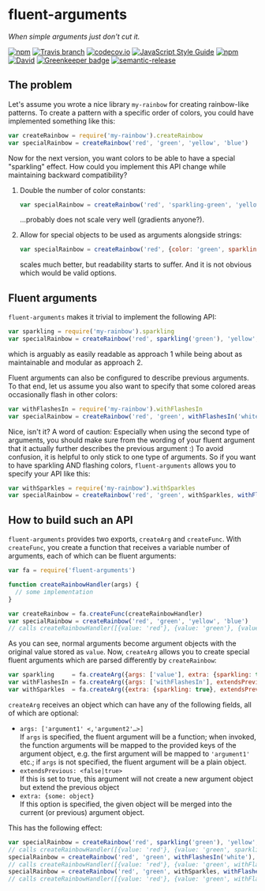 # fluent-arguments


*When simple arguments just don't cut it.*

[![npm](https://img.shields.io/npm/v/fluent-arguments.svg?maxAge=3600)](https://www.npmjs.com/package/fluent-arguments)
[![Travis branch](https://img.shields.io/travis/lukastaegert/fluent-arguments/master.svg?maxAge=3600)](https://travis-ci.org/lukastaegert/fluent-arguments)
[![codecov.io](https://img.shields.io/codecov/c/github/lukastaegert/fluent-arguments.svg?maxAge=3600)](http://codecov.io/github/lukastaegert/fluent-arguments)
[![JavaScript Style Guide](https://img.shields.io/badge/code%20style-standard-brightgreen.svg?maxAge=3600)](http://standardjs.com/)
[![npm](https://img.shields.io/npm/dm/fluent-arguments.svg?maxAge=3600)](https://www.npmjs.com/package/fluent-arguments)
[![David](https://img.shields.io/david/lukastaegert/fluent-arguments.svg?maxAge=3600)](https://david-dm.org/lukastaegert/fluent-arguments)
[![Greenkeeper badge](https://badges.greenkeeper.io/lukastaegert/fluent-arguments.svg)](https://greenkeeper.io/)
[![semantic-release](https://img.shields.io/badge/%20%20%F0%9F%93%A6%F0%9F%9A%80-semantic--release-e10079.svg?maxAge=3600)](https://github.com/semantic-release/semantic-release)

## The problem
Let's assume you wrote a nice library `my-rainbow` for creating rainbow-like patterns. To create a pattern with a
specific order of colors, you could have implemented something like this:
```javascript
var createRainbow = require('my-rainbow').createRainbow
var specialRainbow = createRainbow('red', 'green', 'yellow', 'blue')
```

Now for the next version, you want colors to be able to have a special "sparkling" effect. How could you implement
this API change while maintaining backward compatibility?

1. Double the number of color constants:
   ```javascript
   var specialRainbow = createRainbow('red', 'sparkling-green', 'yellow', 'blue')
   ```
   …probably does not scale very well (gradients anyone?).

2. Allow for special objects to be used as arguments alongside strings:
   ```javascript
   var specialRainbow = createRainbow('red', {color: 'green', sparkling: true}, 'yellow', 'blue')
   ```
   scales much better, but readability starts to suffer. And it is not obvious which would be valid options.

## Fluent arguments
`fluent-arguments` makes it trivial to implement the following API:
```javascript
var sparkling = require('my-rainbow').sparkling
var specialRainbow = createRainbow('red', sparkling('green'), 'yellow', 'blue')
```
which is arguably as easily readable as approach 1 while being about as maintainable and modular as approach 2.

Fluent arguments can also be configured to describe previous arguments. To that end, let us assume you also want to
specify that some colored areas occasionally flash in other colors:
```javascript
var withFlashesIn = require('my-rainbow').withFlashesIn
var specialRainbow = createRainbow('red', 'green', withFlashesIn('white'), 'yellow', 'blue')
```

Nice, isn't it? A word of caution: Especially when using the second type of arguments, you should make sure from the
wording of your fluent argument that it actually further describes the previous argument :) To avoid confusion, it is
helpful to only stick to one type of arguments. So if you want to have sparkling AND flashing colors, `fluent-arguments`
allows you to specify your API like this:
```javascript
var withSparkles = require('my-rainbow').withSparkles
var specialRainbow = createRainbow('red', 'green', withSparkles, withFlashesIn('white'), 'yellow', 'blue')
```

## How to build such an API
`fluent-arguments` provides two exports, `createArg` and `createFunc`. With `createFunc`, you create a function that
receives a variable number of arguments, each of which can be fluent arguments:
```javascript
var fa = require('fluent-arguments')

function createRainbowHandler(args) {
  // some implementation
}

var createRainbow = fa.createFunc(createRainbowHandler)
var specialRainbow = createRainbow('red', 'green', 'yellow', 'blue')
// calls createRainbowHandler([{value: 'red'}, {value: 'green'}, {value: 'yellow'}, {value: 'blue'}])
```

As you can see, normal arguments become argument objects with the original value stored as `value`. Now, `createArg`
allows you to create special fluent arguments which are parsed differently by `createRainbow`:
```javascript
var sparkling     = fa.createArg({args: ['value'], extra: {sparkling: true}})
var withFlashesIn = fa.createArg({args: ['withFlashesIn'], extendsPrevious: true})
var withSparkles  = fa.createArg({extra: {sparkling: true}, extendsPrevious: true})
```

`createArg` receives an object which can have any of the following fields, all of which are optional:
* `args: ['argument1' <,'argument2'…>]`  
    If `args` is specified, the fluent argument will be a function; when invoked, the function arguments will be
    mapped to the provided keys of the argument object, e.g. the first argument will be mapped to `'argument1'` etc.;
    if `args` is not specified, the fluent argument will be a plain object.
* `extendsPrevious: <false|true>`  
    If this is set to true, this argument will not create a new argument object but extend the previous object
* `extra: {some: object}`  
    If this option is specified, the given object will be merged into the current (or previous) argument object.
 
This has the following effect:
```javascript
var specialRainbow = createRainbow('red', sparkling('green'), 'yellow', 'blue')
// calls createRainbowHandler([{value: 'red'}, {value: 'green', sparkling: true}, {value: 'yellow'}, {value: 'blue'}])
specialRainbow = createRainbow('red', 'green', withFlashesIn('white'), 'yellow', 'blue')
// calls createRainbowHandler([{value: 'red'}, {value: 'green', withFlashesIn: 'white'}, {value: 'yellow'}, {value: 'blue'}])
specialRainbow = createRainbow('red', 'green', withSparkles, withFlashesIn('white'), 'yellow', 'blue')
// calls createRainbowHandler([{value: 'red'}, {value: 'green', withFlashesIn: 'white', sparkling: true}, {value: 'yellow'}, {value: 'blue'}])
```
